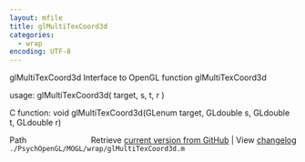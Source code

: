 ```yaml
---
layout: mfile
title: glMultiTexCoord3d
categories:
  - wrap
encoding: UTF-8
---
```


glMultiTexCoord3d  Interface to OpenGL function glMultiTexCoord3d

usage:  glMultiTexCoord3d\( target, s, t, r \)

C function:  void glMultiTexCoord3d\(GLenum target, GLdouble s, GLdouble t, GLdouble r\)


<div class="code_header" style="text-align:right;">
  <span style="float:left;">Path&nbsp;&nbsp;</span> <span class="counter">Retrieve <a href=
  "https://raw.github.com/Psychtoolbox-3/Psychtoolbox-3/beta/./PsychOpenGL/MOGL/wrap/glMultiTexCoord3d.m">current version from GitHub</a> | View <a href=
  "https://github.com/Psychtoolbox-3/Psychtoolbox-3/commits/beta/./PsychOpenGL/MOGL/wrap/glMultiTexCoord3d.m">changelog</a></span>
</div>
<div class="code">
  <code>./PsychOpenGL/MOGL/wrap/glMultiTexCoord3d.m</code>
</div>
